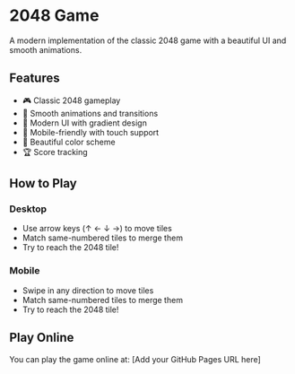 # 2048 Game

A modern implementation of the classic 2048 game with a beautiful UI and smooth animations.

## Features

- 🎮 Classic 2048 gameplay
- 💫 Smooth animations and transitions
- 🎨 Modern UI with gradient design
- 📱 Mobile-friendly with touch support
- 🌈 Beautiful color scheme
- 🏆 Score tracking

## How to Play

### Desktop
- Use arrow keys (↑ ← ↓ →) to move tiles
- Match same-numbered tiles to merge them
- Try to reach the 2048 tile!

### Mobile
- Swipe in any direction to move tiles
- Match same-numbered tiles to merge them
- Try to reach the 2048 tile!

## Play Online

You can play the game online at: [Add your GitHub Pages URL here]
